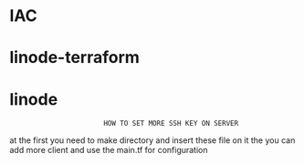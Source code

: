 # IAC
# linode-terraform
# linode
                           HOW TO SET MORE SSH KEY ON SERVER
                           
at the first you need to make directory and insert these file on it 
the you can add more client and use the main.tf for configuration 
                           
